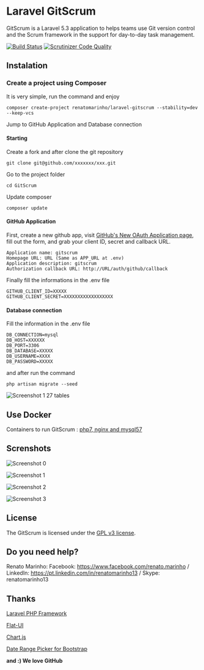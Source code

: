 # Laravel GitScrum

GitScrum is a Laravel 5.3 application to helps teams use Git version control and the Scrum framework in the support for day-to-day task management.

[![Build Status](https://travis-ci.org/renatomarinho/Laravel-GitScrum.svg?branch=master)](https://travis-ci.org/renatomarinho/Laravel-GitScrum)
[![Scrutinizer Code Quality](https://scrutinizer-ci.com/g/renatomarinho/laravel-gitscrum/badges/quality-score.png?b=master)](https://scrutinizer-ci.com/g/renatomarinho/laravel-gitscrum/?branch=master)


## Instalation

### Create a project using Composer

It is very simple, run the command and enjoy

```
composer create-project renatomarinho/laravel-gitscrum --stability=dev --keep-vcs
```

Jump to GitHub Application and Database connection


#### Starting

Create a fork and after clone the git repository

```
git clone git@github.com/xxxxxxx/xxx.git
```

Go to the project folder

```
cd GitScrum
```

Update composer

```
composer update
```


#### GitHub Application

First, create a new github app, visit [GitHub's New OAuth Application page](https://github.com/settings/applications/new), fill out the form, and grab your client ID, secret and callback URL.

```
Application name: gitscrum
Homepage URL: URL (Same as APP_URL at .env)
Application description: gitscrum
Authorization callback URL: http://URL/auth/github/callback
```
Finally fill the informations in the .env file

```
GITHUB_CLIENT_ID=XXXXX
GITHUB_CLIENT_SECRET=XXXXXXXXXXXXXXXXXX
```

#### Database connection

Fill the information in the .env file

```
DB_CONNECTION=mysql
DB_HOST=XXXXXX
DB_PORT=3306
DB_DATABASE=XXXXX
DB_USERNAME=XXXX
DB_PASSWORD=XXXXX
```

and after run the command

```
php artisan migrate --seed
```

![Screenshot 1](http://i.imgur.com/zdrEkkf.png)
27 tables

## Use Docker
Containers to run GitScrum : [php7, nginx and mysql57](https://github.com/renatomarinho/Docker-GitScrum)

## Screnshots

![Screenshot 0](http://i.imgur.com/RcYFFCp.png)



![Screenshot 1](http://i.imgur.com/URnC74b.png)


![Screenshot 2](http://i.imgur.com/p6j1pKK.png)


![Screenshot 3](http://i.imgur.com/IDHeay1.png)



## License

The GitScrum is licensed under the [GPL v3 license](http://opensource.org/licenses/GPL-3.0).

## Do you need help?

Renato Marinho:
Facebook: https://www.facebook.com/renato.marinho /
LinkedIn: https://pt.linkedin.com/in/renatomarinho13 /
Skype: renatomarinho13

## Thanks

[Laravel PHP Framework](https://github.com/laravel/laravel)

[Flat-UI](https://github.com/designmodo/Flat-UI)

[Chart.js](https://github.com/chartjs/Chart.js)

[Date Range Picker for Bootstrap](https://github.com/dangrossman/bootstrap-daterangepicker)

**and :) We love GitHub**
